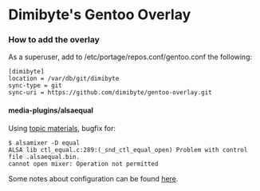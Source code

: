 # Dimibyte's Gentoo Overlay

### How to add the overlay
As a superuser, add to /etc/portage/repos.conf/gentoo.conf the following:

    [dimibyte]
    location = /var/db/git/dimibyte
    sync-type = git
    sync-uri = https://github.com/dimibyte/gentoo-overlay.git

#### media-plugins/alsaequal

Using [topic materials](https://forums.gentoo.org/viewtopic-p-7807070.html#7807070), bugfix for:

    $ alsamixer -D equal
    ALSA lib ctl_equal.c:289:(_snd_ctl_equal_open) Problem with control file .alsaequal.bin.
    cannot open mixer: Operation not permitted

Some notes about configuration can be found [here](https://forums.gentoo.org/viewtopic-p-7236424.html?sid=a4c096766ec5366fb4f3fa775c355027#7236424).
